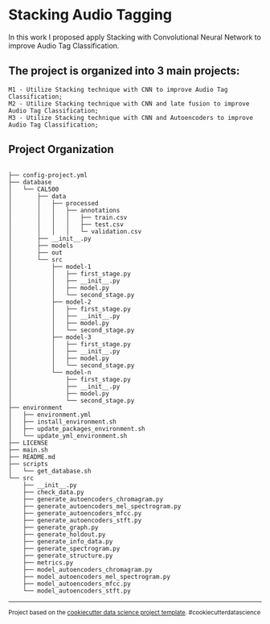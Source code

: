 Stacking Audio Tagging
======================

In this work I proposed apply Stacking with Convolutional Neural Network to improve Audio Tag Classification.

The project is organized into 3 main projects:
--------------------
    M1 - Utilize Stacking technique with CNN to improve Audio Tag Classification;
    M2 - Utilize Stacking technique with CNN and late fusion to improve Audio Tag Classification;
    M3 - Utilize Stacking technique with CNN and Autoencoders to improve Audio Tag Classification;

Project Organization
--------------------
```

├── config-project.yml
├── database
│   └── CAL500
│       ├── data
│       │   ├── processed
│       │   │   ├── annotations
│       │   │   │   ├── train.csv
│       │   │   │   ├── test.csv
│       │   │   │   └─ validation.csv
│       ├── __init__.py
│       ├── models
│       ├── out
│       └── src
│           ├── model-1
│           │   ├── first_stage.py
│           │   ├── __init__.py
│           │   ├── model.py
│           │   └── second_stage.py
│           ├── model-2
│           │   ├── first_stage.py
│           │   ├── __init__.py
│           │   ├── model.py
│           │   └── second_stage.py
│           ├── model-3
│           │   ├── first_stage.py
│           │   ├── __init__.py
│           │   ├── model.py
│           │   └── second_stage.py
│           └── model-n
│               ├── first_stage.py
│               ├── __init__.py
│               ├── model.py
│               └── second_stage.py
├── environment
│   ├── environment.yml
│   ├── install_environment.sh
│   ├── update_packages_environment.sh
│   └── update_yml_environment.sh
├── LICENSE
├── main.sh
├── README.md
├── scripts
│   └── get_database.sh
└── src
    ├── __init__.py
    ├── check_data.py
    ├── generate_autoencoders_chromagram.py
    ├── generate_autoencoders_mel_spectrogram.py
    ├── generate_autoencoders_mfcc.py
    ├── generate_autoencoders_stft.py
    ├── generate_graph.py
    ├── generate_holdout.py
    ├── generate_info_data.py
    ├── generate_spectrogram.py
    ├── generate_structure.py
    ├── metrics.py
    ├── model_autoencoders_chromagram.py
    ├── model_autoencoders_mel_spectrogram.py
    ├── model_autoencoders_mfcc.py
    └── model_autoencoders_stft.py

```
--------

<p><small>Project based on the <a target="_blank" href="https://drivendata.github.io/cookiecutter-data-science/">cookiecutter data science project template</a>. #cookiecutterdatascience</small></p>
